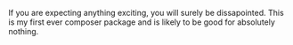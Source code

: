 If you are expecting anything exciting, you will surely be dissapointed. This is my first ever composer package and is
likely to be good for absolutely nothing.